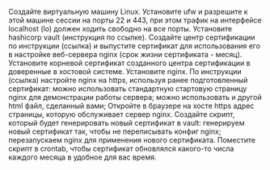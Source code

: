 Создайте виртуальную машину Linux.
Установите ufw и разрешите к этой машине сессии на порты 22 и 443, при этом трафик на интерфейсе localhost (lo) должен ходить свободно на все порты.
Установите hashicorp vault (инструкция по ссылке).
Cоздайте центр сертификации по инструкции (ссылка) и выпустите сертификат для использования его в настройке веб-сервера nginx (срок жизни сертификата - месяц).
Установите корневой сертификат созданного центра сертификации в доверенные в хостовой системе.
Установите nginx.
По инструкции (ссылка) настройте nginx на https, используя ранее подготовленный сертификат:
можно использовать стандартную стартовую страницу nginx для демонстрации работы сервера;
можно использовать и другой html файл, сделанный вами;
Откройте в браузере на хосте https адрес страницы, которую обслуживает сервер nginx.
Создайте скрипт, который будет генерировать новый сертификат в vault:
генерируем новый сертификат так, чтобы не переписывать конфиг nginx;
перезапускаем nginx для применения нового сертификата.
Поместите скрипт в crontab, чтобы сертификат обновлялся какого-то числа каждого месяца в удобное для вас время.
